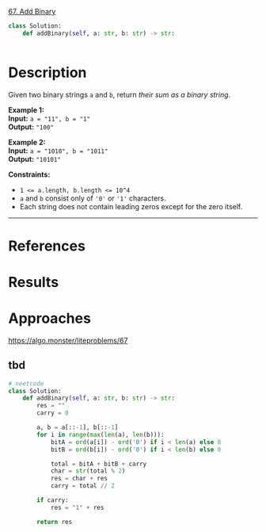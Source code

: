 [67. Add Binary](https://leetcode.com/problems/add-binary/)

```python
class Solution:
    def addBinary(self, a: str, b: str) -> str:
        
```

# Description

Given two binary strings `a` and `b`, return _their sum as a binary string_.

**Example 1:**  
**Input:** `a = "11", b = "1"`  
**Output:** `"100"`  

**Example 2:**  
**Input:** `a = "1010", b = "1011"`  
**Output:** `"10101"`  

**Constraints:**
- `1 <= a.length, b.length <= 10^4`
- `a` and `b` consist only of `'0'` or `'1'` characters.
- Each string does not contain leading zeros except for the zero itself.

---



# References



# Results



# Approaches


https://algo.monster/liteproblems/67
## tbd

```python
# neetcode
class Solution:
    def addBinary(self, a: str, b: str) -> str:
        res = ""
        carry = 0

        a, b = a[::-1], b[::-1]
        for i in range(max(len(a), len(b))):
            bitA = ord(a[i]) - ord('0') if i < len(a) else 0
            bitB = ord(b[i]) - ord('0') if i < len(b) else 0

            total = bitA + bitB + carry
            char = str(total % 2)
            res = char + res
            carry = total // 2

        if carry:
            res = "1" + res

        return res

```
